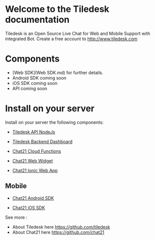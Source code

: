 # Welcome to the Tiledesk documentation
Tiledesk is an Open Source Live Chat for Web and Mobile Support with integrated Bot.
Create a free account to http://www.tiledesk.com

# Components
* [Web SDK](Web SDK.md) for further details. 
* Android SDK coming soon
* iOS SDK coming soon
* API coming soon

# Install on your server

Install on your server the following components:

* [Tiledesk API NodeJs](https://github.com/Tiledesk/tiledesk-api-nodejs)

* [Tiledesk Backend Dashboard](https://github.com/Tiledesk/tiledesk-dashboard)

* [Chat21 Cloud Functions](https://github.com/chat21/chat21-cloud-functions)

* [Chat21 Web Widget](https://github.com/chat21/chat21-web-widget)

* [Chat21 Ionic Web App](https://github.com/chat21/chat21-ionic)


## Mobile

* [Chat21 Android SDK](https://github.com/chat21/chat21-android-sdk)

* [Chat21 iOS SDK](https://github.com/chat21/chat21-ios-sdk)


See more :

* About Tiledesk here https://github.com/tiledesk
* About Chat21 here https://github.com/chat21
